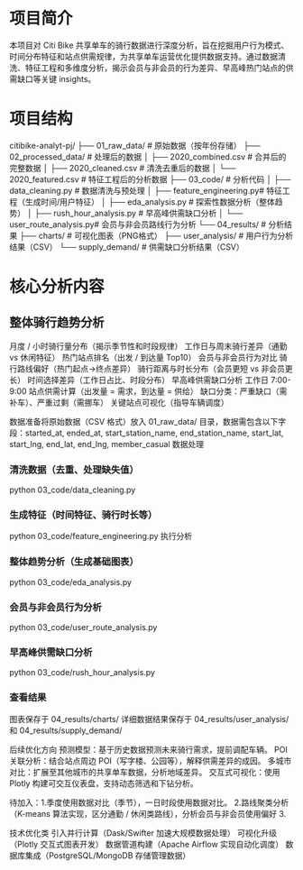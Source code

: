 # 项目简介
本项目对 Citi Bike 共享单车的骑行数据进行深度分析，旨在挖掘用户行为模式、时间分布特征和站点供需规律，为共享单车运营优化提供数据支持。通过数据清洗、特征工程和多维度分析，揭示会员与非会员的行为差异、早高峰热门站点的供需缺口等关键 insights。

# 项目结构
citibike-analyt-pj/
├── 01_raw_data/              # 原始数据（按年份存储）
├── 02_processed_data/        # 处理后的数据
│   ├── 2020_combined.csv     # 合并后的完整数据
│   ├── 2020_cleaned.csv      # 清洗去重后的数据
│   └── 2020_featured.csv     # 特征工程后的分析数据
├── 03_code/                  # 分析代码
│   ├── data_cleaning.py      # 数据清洗与预处理
│   ├── feature_engineering.py# 特征工程（生成时间/用户特征）
│   ├── eda_analysis.py       # 探索性数据分析（整体趋势）
│   ├── rush_hour_analysis.py # 早高峰供需缺口分析
│   └── user_route_analysis.py# 会员与非会员路线行为分析
└── 04_results/               # 分析结果
    ├── charts/               # 可视化图表（PNG格式）
    ├── user_analysis/        # 用户行为分析结果（CSV）
    └── supply_demand/        # 供需缺口分析结果（CSV）

# 核心分析内容
## 整体骑行趋势分析
月度 / 小时骑行量分布（揭示季节性和时段规律）
工作日与周末骑行差异（通勤 vs 休闲特征）
热门站点排名（出发 / 到达量 Top10）
会员与非会员行为对比
骑行路线偏好（热门起点→终点差异）
骑行距离与时长分布（会员更短 vs 非会员更长）
时间选择差异（工作日占比、时段分布）
早高峰供需缺口分析
工作日 7:00-9:00 站点供需计算（出发量 = 需求，到达量 = 供给）
缺口分类：严重缺口（需补车）、严重过剩（需挪车）
关键站点可视化（指导车辆调度）

数据准备将原始数据（CSV 格式）放入 01_raw_data/ 目录，数据需包含以下字段：started_at, ended_at, start_station_name, end_station_name, start_lat, start_lng, end_lat, end_lng, member_casual
数据处理
### 清洗数据（去重、处理缺失值）
python 03_code/data_cleaning.py

### 生成特征（时间特征、骑行时长等）
python 03_code/feature_engineering.py
执行分析
### 整体趋势分析（生成基础图表）
python 03_code/eda_analysis.py

### 会员与非会员行为分析
python 03_code/user_route_analysis.py

### 早高峰供需缺口分析
python 03_code/rush_hour_analysis.py

### 查看结果
图表保存于 04_results/charts/
详细数据结果保存于 04_results/user_analysis/ 和 04_results/supply_demand/

后续优化方向
预测模型：基于历史数据预测未来骑行需求，提前调配车辆。
POI 关联分析：结合站点周边 POI（写字楼、公园等），解释供需差异的成因。
多城市对比：扩展至其他城市的共享单车数据，分析地域差异。
交互式可视化：使用 Plotly 构建可交互仪表盘，支持动态筛选和下钻分析。

待加入：1.季度使用数据对比（季节），一日时段使用数据对比。
        2.路线聚类分析（K-means 算法实现，区分通勤 / 休闲类路线），分析会员与非会员使用偏好
        3.


技术优化类
引入并行计算（Dask/Swifter 加速大规模数据处理）
可视化升级（Plotly 交互式图表开发）
数据管道构建（Apache Airflow 实现自动化调度）
数据库集成（PostgreSQL/MongoDB 存储管理数据）

        
